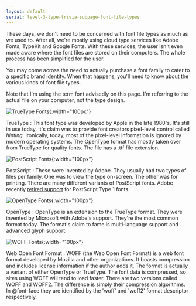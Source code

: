```yaml
---
layout: default
serial: level-3-type-trivia-subpage-font-file-types
---
```

These days, we don't need to be concerned with font file types as much as we used to. After all, we're mostly using cloud type services like Adobe Fonts, TypeKit and Google Fonts. With these services, the user isn't even made aware where the font files are stored on their computers. The whole process has been simplified for the user.

You may come across the need to actually purchase a font family to cater to a specific brand identity. When that happens, you'll need to know about the various kinds of font file types.

Note that I'm using the term font advisedly on this page. I'm referring to the actual file on your computer, not the type design.

![TrueType Fonts]({{site.url}}/svg/type-trivia/font-types-ttf.svg "TrueType"){:width="100px"}

TrueType
: This font type was developed by Apple in the late 1980's. It's still in use today. It's claim was to provide font creators pixel-level control called *hinting*. Ironically, today, most of the pixel-level information is ignored by modern operating systems. The OpenType format has mostly taken over from TrueType for quality fonts. The file has a .ttf file extension.

![PostScript Fonts]({{site.url}}/svg/type-trivia/font-types-ps.svg "PostScript Fonts"){:width="100px"}

PostScript
: These were invented by Adobe. They usually had two types of files per family. One was to view the type on-screen. The other was for printing. There are many different variants of PostScript fonts. Adobe recently [retired support](https://helpx.adobe.com/fonts/kb/postscript-type-1-fonts-end-of-support.html) for PostScript Type 1 fonts.

![OpenType Fonts]({{site.url}}/svg/type-trivia/font-types-otf.svg "OpenType Fonts"){:width="100px"}

OpenType
: OpenType is an extension to the TrueType format. They were invented by Microsoft with Adobe's support. They're the most common format today. The format's claim to fame is multi-language support and advanced glyph support.

![WOFF Fonts]({{site.url}}/svg/type-trivia/font-types-woff.svg "WOFF Fonts"){:width="100px"}

Web Open Font Format
: WOFF (the Web Open Font Format) is a web font format developed by Mozilla and other organizations. It boasts compression and includes license information if the author adds it. The format is actually a variant of either OpenType or TrueType. The font data is compressed, so sites using WOFF will tend to load faster. There are two versions called WOFF and WOFF2. The difference is simply their compression algorithms. In @font-face they are identified by the 'woff' and 'woff2' format descriptor respectively.

